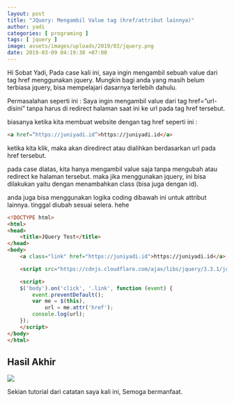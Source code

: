 ```yaml
---
layout: post
title: "JQuery: Mengambil Value tag (href/attribut lainnya)"
author: yadi
categories: [ programing ]
tags: [ jquery ]
image: assets/images/uploads/2019/03/jquery.png
date: 2019-03-09 04:19:38 +07:00
---
```


Hi Sobat Yadi, Pada case kali ini, saya ingin mengambil sebuah value dari tag href menggunakan jquery. Mungkin bagi anda yang masih belum terbiasa jquery, bisa mempelajari dasarnya terlebih dahulu.

Permasalahan seperti ini :
Saya ingin mengambil value dari tag href=”url-disini” tanpa harus di redirect halaman saat ini ke url pada tag href tersebut.

biasanya ketika kita membuat website dengan tag href seperti ini :

```html
<a href=”https://juniyadi.id”>https://juniyadi.id</a>
```

ketika kita klik, maka akan diredirect atau dialihkan berdasarkan url pada href tersebut.

pada case diatas, kita hanya mengambil value saja tanpa mengubah atau redirect ke halaman tersebut. maka jika menggunakan jquery, ini bisa dilakukan yaitu dengan menambahkan class (bisa juga dengan id).

anda juga bisa menggunakan logika coding dibawah ini untuk attribut lainnya. tinggal diubah sesuai selera. hehe

```html
<!DOCTYPE html>
<html>
<head>
	<title>JQuery Test</title>
</head>
<body>
	<a class="link" href="https://juniyadi.id">https://juniyadi.id</a>

	<script src="https://cdnjs.cloudflare.com/ajax/libs/jquery/3.3.1/jquery.min.js" integrity="sha256-FgpCb/KJQlLNfOu91ta32o/NMZxltwRo8QtmkMRdAu8=" crossorigin="anonymous"></script>

	<script>
	$('body').on('click', '.link', function (event) {
	    event.preventDefault();
	    var me = $(this),
	        url = me.attr('href');
	    console.log(url);    
	});
	</script>
</body>
</html>
```

## Hasil Akhir

![](/assets/images/uploads/2019/03/Selection_00938.png?w=610&ssl=1)

Sekian tutorial dari catatan saya kali ini, Semoga bermanfaat.